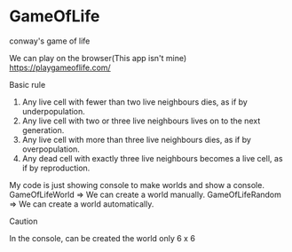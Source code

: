 # GameOfLife
conway's game of life

We can play on the browser(This app isn't mine) 
https://playgameoflife.com/

Basic rule
1. Any live cell with fewer than two live neighbours dies, as if by underpopulation.
2. Any live cell with two or three live neighbours lives on to the next generation.
3. Any live cell with more than three live neighbours dies, as if by overpopulation.
4. Any dead cell with exactly three live neighbours becomes a live cell, as if by reproduction.

My code is just showing console to make worlds and show a console.
GameOfLifeWorld => We can create a world manually. GameOfLifeRandom => We can create a world automatically.


Caution

In the console, can be created the world only 6 x 6
